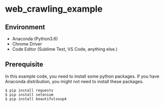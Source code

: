# web_crawling_example

## Environment

- Anaconda (Python3.6)
- Chrome Driver
- Code Editor (Sublime Text, VS Code, anything else.)

## Prerequisite

In this example code, you need to install some python packages. If you have Anaconda distribution, you might not need to install these packages.

```
$ pip install requests
$ pip install selenium
$ pip install beautifulsoup4
```

